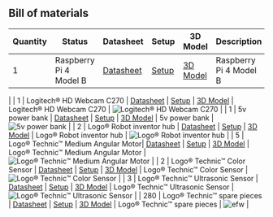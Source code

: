 ## Bill of materials

| Quantity | Status                             | Datasheet | Setup | 3D Model | Description                                                                                                                                            | Image |
| ---------| ---------------------------------- | --------- | ----- | --------| -------------------------------------------------------------------------------------------------------------------------------------------------------| ----- |
| 1        | Raspberry Pi 4 Model B             | [Datasheet](https://www.raspberrypi.org/documentation/hardware/raspberrypi/datasheets/raspberry-pi-4-datasheet.pdf) | [Setup](https://projects.raspberrypi.org/en/projects/raspberry-pi-setting-up) | [3D Model](https://www.raspberrypi.org/documentation/hardware/raspberrypi/mechanical/rpi_MECH_4b.pdf) | Raspberry Pi 4 Model B | ![image](https://github.com/user-attachments/assets/77f70f90-ef79-4ed1-9c4d-3165ca7b6473)
 |
| 1        | Logitech® HD Webcam C270           | [Datasheet](https://www.logitech.com/assets/47890/c270-pro-webcam-datasheet.pdf) | [Setup](https://support.logi.com/hc/en-us/articles/360023202454-Getting-Started-C270-HD-Webcam) | [3D Model](https://grabcad.com/library/logitech-hd-webcam-c270-1) | Logitech® HD Webcam C270 | ![Logitech® HD Webcam C270](https://github.com/DexterTaha/WRO-2024-FUTURE-ENGINEERS/assets/130682580/49862a6a-7090-4f75-b339-11148f137492) |
| 1        | 5v power bank                      | [Datasheet](https://www.anker.com/products/variant/powercore-10000/A1263011) | [Setup](https://www.lifewire.com/how-to-use-a-portable-charger-4582481) | [3D Model](https://grabcad.com/library/anker-powercore-26800-2) | 5v power bank | ![5v power bank](https://github.com/DexterTaha/WRO-2024-FUTURE-ENGINEERS/assets/130682580/4259c9a3-a346-4806-9d60-ad36e5115942) |
| 2        | Logo® Robot inventor hub           | [Datasheet](https://www.lego.com/cdn/product-assets/product.bi.core.pdf/6303572.pdf) | [Setup](https://education.lego.com/en-us/lesson/prime/the-spike-prime-hub) | [3D Model](https://www.thingiverse.com/thing:4131528) | Logo® Robot inventor hub | ![Logo® Robot inventor hub](https://github.com/DexterTaha/WRO-2024-FUTURE-ENGINEERS/assets/130682580/21c04300-7178-4238-b390-21bdbd0f5f05) |
| 5        | Logo® Technic™ Medium Angular Motor| [Datasheet](https://education.lego.com/v3/assets/blt293eea581807678a/bltbb06e210ff2f4d01/611f5e2c574b4f4b7b116eff/Python_for_EV3.pdf) | [Setup](https://education.lego.com/en-us/lesson/prime/spike-prime-angular-motor) | [3D Model](https://www.thingiverse.com/thing:4223040) | Logo® Technic™ Medium Angular Motor | ![Logo® Technic™ Medium Angular Motor](https://github.com/DexterTaha/WRO-2024-FUTURE-ENGINEERS/assets/130682580/33029bab-2e1a-4e48-8a18-d5d74be013a8) |
| 2        | Logo® Technic™ Color Sensor        | [Datasheet](https://www.lego.com/cdn/product-assets/product.bi.core.pdf/6303572.pdf) | [Setup](https://education.lego.com/en-us/lesson/prime/spike-prime-color-sensor) | [3D Model](https://www.thingiverse.com/thing:4523013) | Logo® Technic™ Color Sensor | ![Logo® Technic™ Color Sensor](https://github.com/DexterTaha/WRO-2024-FUTURE-ENGINEERS/assets/130682580/3e84f65e-d1ff-419e-8f44-291a97303c2c) |
| 3        | Logo® Technic™ Ultrasonic Sensor   | [Datasheet](https://www.lego.com/cdn/product-assets/product.bi.core.pdf/6303572.pdf) | [Setup](https://education.lego.com/en-us/lesson/prime/spike-prime-ultrasonic-sensor) | [3D Model](https://www.thingiverse.com/thing:4745194) | Logo® Technic™ Ultrasonic Sensor | ![Logo® Technic™ Ultrasonic Sensor](https://github.com/DexterTaha/WRO-2024-FUTURE-ENGINEERS/assets/130682580/e8e2d6ac-bb61-4a2b-bb90-486233006838) |
| 280      | Logo® Technic™ spare pieces        | [Datasheet](https://www.lego.com/cdn/product-assets/product.bi.core.pdf/6303572.pdf) | [Setup](https://education.lego.com/en-us/lesson/prime/spike-prime-spare-parts) | [3D Model](https://www.thingiverse.com/thing:2846486) | Logo® Technic™ spare pieces | ![efw](https://github.com/DexterTaha/WRO-2024-FUTURE-ENGINEERS/assets/130682580/5115e60b-d975-47cc-acee-51f2e9d34bb0) |
